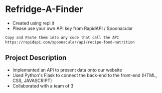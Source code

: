 # Refridge-A-Finder
- Created using repl.it
- Please use your own API key from RapidAPI / Spoonacular
```bash
Copy and Paste them into any code that call the API
https://rapidapi.com/spoonacular/api/recipe-food-nutrition
```

## Project Description
- Implemented an API to present data onto our website 
- Used Python's Flask to connect the back-end to the front-end (HTML, CSS, JAVASCRIPT)
- Collaborated with a team of 3 
